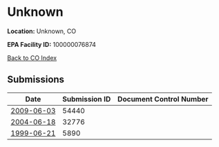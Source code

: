 # Unknown

**Location:** Unknown, CO

**EPA Facility ID:** 100000076874

[Back to CO Index](../../index.md)

## Submissions

| Date | Submission ID | Document Control Number |
|------|--------------|-------------------------|
| [2009-06-03](submissions/54440.md) | 54440 |  |
| [2004-06-18](submissions/32776.md) | 32776 |  |
| [1999-06-21](submissions/5890.md) | 5890 |  |
